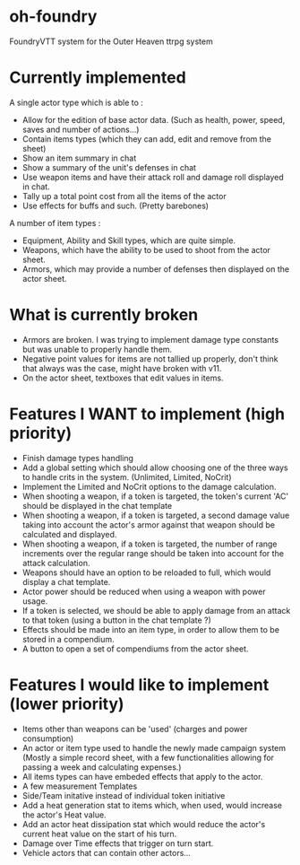 # oh-foundry

FoundryVTT system for the Outer Heaven ttrpg system

# Currently implemented

A single actor type which is able to :

-   Allow for the edition of base actor data. (Such as health, power, speed, saves and number of actions...)
-   Contain items types (which they can add, edit and remove from the sheet)
-   Show an item summary in chat
-   Show a summary of the unit's defenses in chat
-   Use weapon items and have their attack roll and damage roll displayed in chat.
-   Tally up a total point cost from all the items of the actor
-   Use effects for buffs and such. (Pretty barebones)

A number of item types :

-   Equipment, Ability and Skill types, which are quite simple.
-   Weapons, which have the ability to be used to shoot from the actor sheet.
-   Armors, which may provide a number of defenses then displayed on the actor sheet.

# What is currently broken

-   Armors are broken. I was trying to implement damage type constants but was unable to properly handle them.
-   Negative point values for items are not tallied up properly, don't think that always was the case, might have broken with v11.
-   On the actor sheet, textboxes that edit values in items.

# Features I WANT to implement (high priority)

-   Finish damage types handling
-   Add a global setting which should allow choosing one of the three ways to handle crits in the system. (Unlimited, Limited, NoCrit)
-   Implement the Limited and NoCrit options to the damage calculation.
-   When shooting a weapon, if a token is targeted, the token's current 'AC' should be displayed in the chat template
-   When shooting a weapon, if a token is targeted, a second damage value taking into account the actor's armor against that weapon should be calculated and displayed.
-   When shooting a weapon, if a token is targeted, the number of range increments over the regular range should be taken into account for the attack calculation.
-   Weapons should have an option to be reloaded to full, which would display a chat template.
-   Actor power should be reduced when using a weapon with power usage.
-   If a token is selected, we should be able to apply damage from an attack to that token (using a button in the chat template ?)
-   Effects should be made into an item type, in order to allow them to be stored in a compendium.
-   A button to open a set of compendiums from the actor sheet.

# Features I would like to implement (lower priority)

-   Items other than weapons can be 'used' (charges and power consumption)
-   An actor or item type used to handle the newly made campaign system (Mostly a simple record sheet, with a few functionalities allowing for passing a week and calculating expenses.)
-   All items types can have embeded effects that apply to the actor.
-   A few measurement Templates
-   Side/Team initative instead of individual token initiative
-   Add a heat generation stat to items which, when used, would increase the actor's Heat value.
-   Add an actor heat dissipation stat which would reduce the actor's current heat value on the start of his turn.
-   Damage over Time effects that trigger on turn start.
-   Vehicle actors that can contain other actors...
